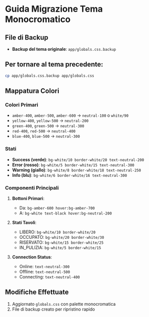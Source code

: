 # Guida Migrazione Tema Monocromatico

## File di Backup
- **Backup del tema originale**: `app/globals.css.backup`

## Per tornare al tema precedente:
```bash
cp app/globals.css.backup app/globals.css
```

## Mappatura Colori

### Colori Primari
- `amber-400`, `amber-500`, `amber-600` → `neutral-100` o `white/90`
- `yellow-400`, `yellow-500` → `neutral-200` 
- `green-400`, `green-500` → `neutral-300`
- `red-400`, `red-500` → `neutral-400`
- `blue-400`, `blue-500` → `neutral-300`

### Stati
- **Success (verde)**: `bg-white/10 border-white/20 text-neutral-200`
- **Error (rosso)**: `bg-white/5 border-white/15 text-neutral-300`
- **Warning (giallo)**: `bg-white/8 border-white/18 text-neutral-250`
- **Info (blu)**: `bg-white/6 border-white/16 text-neutral-300`

### Componenti Principali
1. **Bottoni Primari**: 
   - Da: `bg-amber-600 hover:bg-amber-700`
   - A: `bg-white text-black hover:bg-neutral-200`

2. **Stati Tavoli**:
   - LIBERO: `bg-white/10 border-white/20`
   - OCCUPATO: `bg-white/20 border-white/30`
   - RISERVATO: `bg-white/15 border-white/25`
   - IN_PULIZIA: `bg-white/5 border-white/15`

3. **Connection Status**:
   - Online: `text-neutral-300`
   - Offline: `text-neutral-500`
   - Connecting: `text-neutral-400`

## Modifiche Effettuate
1. Aggiornato `globals.css` con palette monocromatica
2. File di backup creato per ripristino rapido